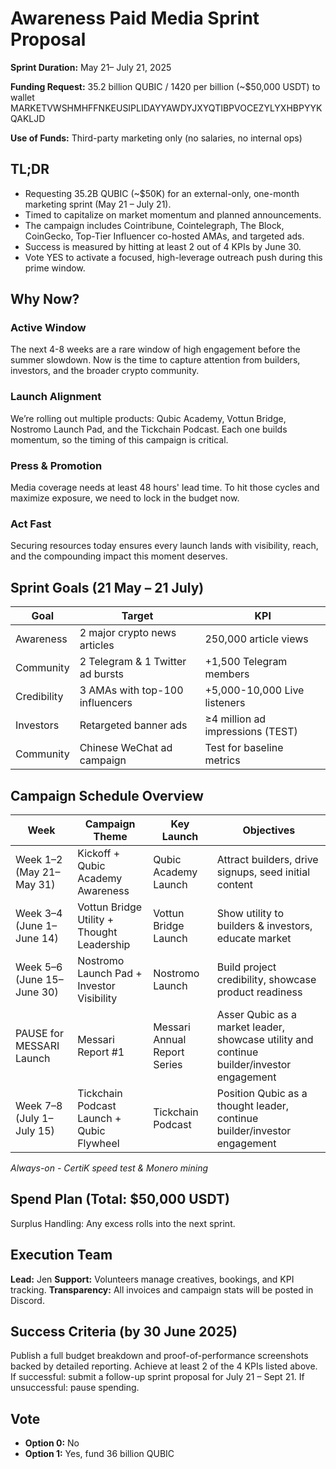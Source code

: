 # Awareness Paid Media Sprint Proposal

**Sprint Duration:** May 21– July 21, 2025

**Funding Request:** 35.2 billion QUBIC / 1420 per billion (\~\$50,000 USDT) to wallet MARKETVWSHMHFFNKEUSIPLIDAYYAWDYJXYQTIBPVOCEZYLYXHBPYYKQAKLJD

**Use of Funds:** Third-party marketing only (no salaries, no internal ops)

## TL;DR

- Requesting 35.2B QUBIC (\~\$50K) for an external-only, one-month marketing sprint (May 21 – July 21).
- Timed to capitalize on market momentum and planned announcements.
- The campaign includes Cointribune, Cointelegraph, The Block, CoinGecko, Top-Tier Influencer co-hosted AMAs, and targeted ads.
- Success is measured by hitting at least 2 out of 4 KPIs by June 30.
- Vote YES to activate a focused, high-leverage outreach push during this prime window.

## Why Now?

### Active Window

The next 4-8 weeks are a rare window of high engagement before the summer slowdown. Now is the time to capture attention from builders, investors, and the broader crypto community.

### Launch Alignment

We’re rolling out multiple products: Qubic Academy, Vottun Bridge, Nostromo Launch Pad, and the Tickchain Podcast. Each one builds momentum, so the timing of this campaign is critical.

### Press & Promotion

Media coverage needs at least 48 hours' lead time. To hit those cycles and maximize exposure, we need to lock in the budget now.

### Act Fast

Securing resources today ensures every launch lands with visibility, reach, and the compounding impact this moment deserves.

## Sprint Goals (21 May – 21 July)

| Goal        | Target                           | KPI                              |
| ----------- | -------------------------------- | -------------------------------- |
| Awareness   | 2 major crypto news articles     | 250,000 article views            |
| Community   | 2 Telegram & 1 Twitter ad bursts | +1,500 Telegram members          |
| Credibility | 3 AMAs with top-100 influencers  | +5,000-10,000 Live listeners     |
| Investors   | Retargeted banner ads            | ≥4 million ad impressions (TEST) |
| Community   | Chinese WeChat ad campaign       | Test for baseline metrics        |

## Campaign Schedule Overview

| Week                       | Campaign Theme                             | Key Launch                   | Objectives                                                                                |
| -------------------------- | ------------------------------------------ | ---------------------------- | ----------------------------------------------------------------------------------------- |
| Week 1–2 (May 21–May 31)   | Kickoff + Qubic Academy Awareness          | Qubic Academy Launch         | Attract builders, drive signups, seed initial content                                     |
| Week 3–4 (June 1–June 14)  | Vottun Bridge Utility + Thought Leadership | Vottun Bridge Launch         | Show utility to builders & investors, educate market                                      |
| Week 5–6 (June 15–June 30) | Nostromo Launch Pad + Investor Visibility  | Nostromo Launch              | Build project credibility, showcase product readiness                                     |
| PAUSE for MESSARI Launch   | Messari Report #1                          | Messari Annual Report Series | Asser Qubic as a market leader, showcase utility and continue builder/investor engagement |
| Week 7–8 (July 1–July 15)  | Tickchain Podcast Launch + Qubic Flywheel  | Tickchain Podcast            | Position Qubic as a thought leader, continue builder/investor engagement                  |

*Always-on - CertiK speed test & Monero mining*

## Spend Plan (Total: \$50,000 USDT)

Surplus Handling: Any excess rolls into the next sprint.

## Execution Team

**Lead:** Jen
**Support:** Volunteers manage creatives, bookings, and KPI tracking.
**Transparency:** All invoices and campaign stats will be posted in Discord.

## Success Criteria (by 30 June 2025)

Publish a full budget breakdown and proof-of-performance screenshots backed by detailed reporting.
Achieve at least 2 of the 4 KPIs listed above.
If successful: submit a follow-up sprint proposal for July 21 – Sept 21.
If unsuccessful: pause spending.

## Vote

* **Option 0:** No
* **Option 1:** Yes, fund 36 billion QUBIC
